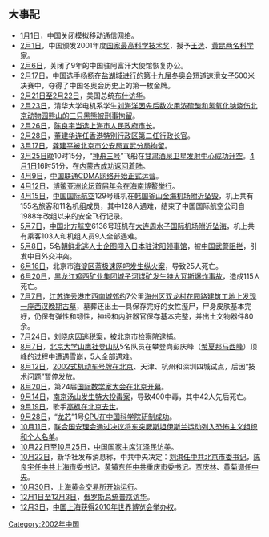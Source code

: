 ## 大事記

  - [1月1日](../Page/1月1日.md "wikilink")，中国关闭模拟移动通信网络。
  - [2月1日](../Page/2月1日.md "wikilink")，中国颁发2001年度[国家最高科学技术奖](../Page/国家最高科学技术奖.md "wikilink")，授予[王选](../Page/王选.md "wikilink")、[黄昆两名科学家](../Page/黄昆.md "wikilink")。
  - [2月6日](../Page/2月6日.md "wikilink")，关闭了9年的中国驻阿富汗大使馆恢复办公。
  - [2月17日](../Page/2月17日.md "wikilink")，中国选手[杨扬在](../Page/杨扬.md "wikilink")[盐湖城进行的](../Page/盐湖城.md "wikilink")[第十九届冬奥会短道速滑女子](../Page/第十九届冬奥会.md "wikilink")500米决赛中，夺得了中国冬奥会历史上的第一枚金牌。
  - [2月21日至](../Page/2月21日.md "wikilink")[2月22日](../Page/2月22日.md "wikilink")，美国总统[布什访华](../Page/布什.md "wikilink")。
  - [2月23日](../Page/2月23日.md "wikilink")，清华大学电机系学生[刘海洋因先后数次用浓硫酸和氢氧化钠烧伤北京动物园熊山的三只黑熊被刑事拘留](../Page/刘海洋.md "wikilink")。
  - [2月26日](../Page/2月26日.md "wikilink")，[陈良宇当选](../Page/陈良宇.md "wikilink")[上海市人民政府市长](../Page/上海市人民政府市长.md "wikilink")。
  - [2月28日](../Page/2月28日.md "wikilink")，[董建华连任](../Page/董建华.md "wikilink")[香港特别行政区第二任行政长官](../Page/香港特别行政区.md "wikilink")。
  - [3月17日](../Page/3月17日.md "wikilink")，[龚建平被北京市公安局宣武分局拘留](../Page/龚建平.md "wikilink")。
  - [3月25日晚](../Page/3月25日.md "wikilink")10时15分，“[神舟三号](../Page/神舟三号.md "wikilink")”飞船在[甘肃](../Page/甘肃.md "wikilink")[酒泉卫星发射中心成功升空](../Page/酒泉卫星发射中心.md "wikilink")。[4月1日](../Page/4月1日.md "wikilink")16时51分，在[内蒙古成功返回着陆](../Page/内蒙古.md "wikilink")。
  - [4月9日](../Page/4月9日.md "wikilink")，[中国联通](../Page/中国联通.md "wikilink")[CDMA网络开始正式运营](../Page/CDMA.md "wikilink")。
  - [4月12日](../Page/4月12日.md "wikilink")，[博鳌亚洲论坛首届年会在](../Page/博鳌亚洲论坛.md "wikilink")[海南](../Page/海南.md "wikilink")[博鳌举行](../Page/博鳌.md "wikilink")。
  - [4月15日](../Page/4月15日.md "wikilink")，[中国国际航空](../Page/中国国际航空.md "wikilink")129号班机在[韩国](../Page/韩国.md "wikilink")[釜山](../Page/釜山.md "wikilink")[金海机场附近](../Page/金海机场.md "wikilink")[坠毁](../Page/中国国际航空129号班机空难.md "wikilink")，机上共有155名旅客和11名机组成员，其中128人遇难，结束了中国国际航空公司自1988年改组以来的安全飞行记录。
  - [5月7日](../Page/5月7日.md "wikilink")，[中国北方航空](../Page/中国北方航空.md "wikilink")6136号班机在[大连](../Page/大连.md "wikilink")[周水子国际机场附近坠海](../Page/周水子国际机场.md "wikilink")，机上共有乘客103人和机组人员9人全部遇难。
  - [5月8日](../Page/5月8日.md "wikilink")，5名[朝鲜北逃人士](../Page/朝鲜.md "wikilink")[企图闯入日本驻沈阳领事馆](../Page/日本驻沈阳总领事馆闯馆事件.md "wikilink")，被[中国武警阻拦](../Page/中国武警.md "wikilink")，引发中日外交冲突。
  - [6月16日](../Page/6月16日.md "wikilink")，北京市[海淀区蓝极速网吧发生](../Page/海淀区.md "wikilink")[纵火案](../Page/蓝极速网吧纵火案.md "wikilink")，导致25人死亡。
  - [6月20日](../Page/6月20日.md "wikilink")，[黑龙江鸡西矿业集团城子河煤矿发生特大瓦斯爆炸事故](../Page/黑龙江.md "wikilink")，造成115人死亡。
  - [7月7日](../Page/7月7日.md "wikilink")，[江苏](../Page/江苏.md "wikilink")[连云港市西南城郊约](../Page/连云港市.md "wikilink")7公里[海州区](../Page/海州区_\(连云港市\).md "wikilink")[双龙村花园路建筑工地上发现一座](../Page/双龙村.md "wikilink")[西汉晚期古墓](../Page/西汉.md "wikilink")，墓葬还出土一具保存完好的女性溼尸，尸身皮肤基本完好，仍保有弹性和韧性，神经和内脏器官保存基本完整，并出土文物器件80余。
  - [7月24日](../Page/7月24日.md "wikilink")，[刘晓庆因逃税案](../Page/刘晓庆.md "wikilink")，被北京市检察院逮捕。
  - [8月7日](../Page/8月7日.md "wikilink")，[北京大学山鹰社登山队](../Page/北京大学.md "wikilink")5名队员在攀登岗彭庆峰（[希夏邦马西峰](../Page/希夏邦马峰.md "wikilink")）顶峰的过程中遭遇雪崩，5人全部遇难。
  - [8月12日](../Page/8月12日.md "wikilink")，[2002式机动车号牌在北京](../Page/中华人民共和国民用机动车号牌#2002年式机动车号牌编码规则.md "wikilink")、天津、杭州和深圳四城试点，后因“技术问题”暂停发放。
  - [8月20日](../Page/8月20日.md "wikilink")，第24届[国际数学家大会在北京开幕](../Page/国际数学家大会.md "wikilink")。
  - [9月14日](../Page/9月14日.md "wikilink")，[南京](../Page/南京.md "wikilink")[汤山发生](../Page/汤山.md "wikilink")[特大投毒案](../Page/南京湯山投毒案.md "wikilink")，导致400中毒，其中42人先后死亡。
  - [9月19日](../Page/9月19日.md "wikilink")，歌手[高枫在北京去世](../Page/高枫_\(歌手\).md "wikilink")。
  - [9月28日](../Page/9月28日.md "wikilink")，“[龙芯](../Page/龙芯.md "wikilink")”1号[CPU在](../Page/CPU.md "wikilink")[中国科学院研制成功](../Page/中国科学院.md "wikilink")。
  - [10月11日](../Page/10月11日.md "wikilink")，[联合国安理会通过决议将](../Page/联合国安理会.md "wikilink")[东突厥斯坦伊斯兰运动列入恐怖主义组织和个人名单](../Page/东突厥斯坦伊斯兰运动.md "wikilink")。
  - [10月22日至](../Page/10月22日.md "wikilink")[10月25日](../Page/10月25日.md "wikilink")，[中国国家主席](../Page/中国国家主席.md "wikilink")[江泽民访美](../Page/江泽民.md "wikilink")。
  - [10月22日](../Page/10月22日.md "wikilink")，新华社发布消息称，中共中央决定：[刘淇任](../Page/刘淇.md "wikilink")[中共北京市委书记](../Page/中共北京市委书记.md "wikilink")，[陈良宇任](../Page/陈良宇.md "wikilink")[中共上海市委书记](../Page/中共上海市委书记.md "wikilink")，[黄镇东任](../Page/黄镇东.md "wikilink")[中共重庆市委书记](../Page/中共重庆市委书记.md "wikilink")。[贾庆林](../Page/贾庆林.md "wikilink")、[黄菊调任中央](../Page/黄菊.md "wikilink")。
  - [10月30日](../Page/10月30日.md "wikilink")，[上海黄金交易所开始运行](../Page/上海黄金交易所.md "wikilink")。
  - [12月1日至](../Page/12月1日.md "wikilink")[12月3日](../Page/12月3日.md "wikilink")，[俄罗斯总统](../Page/俄罗斯总统.md "wikilink")[普京访华](../Page/普京.md "wikilink")。
  - [12月3日](../Page/12月3日.md "wikilink")，[中国](../Page/中国.md "wikilink")[上海获得](../Page/上海.md "wikilink")[2010年世界博览会举办权](../Page/2010年世界博览会.md "wikilink")。

[Category:2002年中国](https://zh.wikipedia.org/wiki/Category:2002年中国 "wikilink")